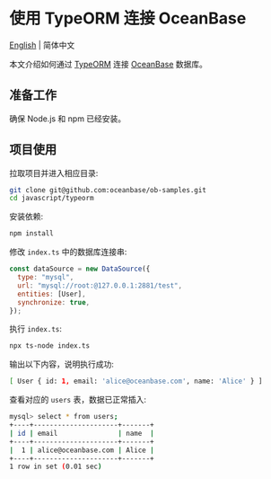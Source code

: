 # 使用 TypeORM 连接 OceanBase

[English](README.md) | 简体中文

本文介绍如何通过 [TypeORM](https://typeorm.io) 连接 [OceanBase](https://www.oceanbase.com) 数据库。

## 准备工作

确保 Node.js 和 npm 已经安装。

## 项目使用

拉取项目并进入相应目录:

```bash
git clone git@github.com:oceanbase/ob-samples.git
cd javascript/typeorm
```

安装依赖:

```bash
npm install
```

修改 `index.ts` 中的数据库连接串:

```javascript
const dataSource = new DataSource({
  type: "mysql",
  url: "mysql://root:@127.0.0.1:2881/test",
  entities: [User],
  synchronize: true,
});
```

执行 `index.ts`:

```bash
npx ts-node index.ts
```

输出以下内容，说明执行成功:

```bash
[ User { id: 1, email: 'alice@oceanbase.com', name: 'Alice' } ]
```

查看对应的 `users` 表，数据已正常插入:

```bash
mysql> select * from users;
+----+---------------------+-------+
| id | email               | name  |
+----+---------------------+-------+
|  1 | alice@oceanbase.com | Alice |
+----+---------------------+-------+
1 row in set (0.01 sec)
```
